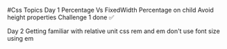 #Css Topics
Day 1
Percentage Vs FixedWidth
Percentage on child
Avoid height properties
Challenge 1 done ✅

Day 2 
Getting familiar with relative unit
css rem and em 
don't use font size using em